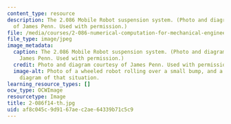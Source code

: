 ```yaml
---
content_type: resource
description: The 2.086 Mobile Robot suspension system. (Photo and diagram courtesy
  of James Penn. Used with permission.)
file: /media/courses/2-086-numerical-computation-for-mechanical-engineers-fall-2014/af8c045c9d9167aec2ae64339b71c5c9_2-086f14-th.jpg
file_type: image/jpeg
image_metadata:
  caption: The 2.086 Mobile Robot suspension system. (Photo and diagram courtesy of
    James Penn. Used with permission.)
  credit: Photo and diagram courtesy of James Penn. Used with permission.
  image-alt: Photo of a wheeled robot rolling over a small bump, and a force vector
    diagram of that situation.
learning_resource_types: []
ocw_type: OCWImage
resourcetype: Image
title: 2-086f14-th.jpg
uid: af8c045c-9d91-67ae-c2ae-64339b71c5c9
---
```


